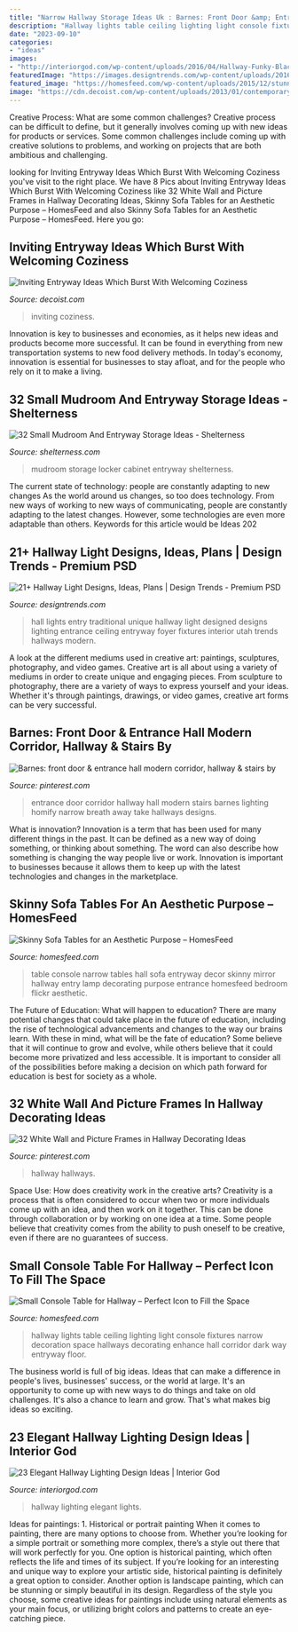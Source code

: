 ```yaml
---
title: "Narrow Hallway Storage Ideas Uk : Barnes: Front Door &amp; Entrance Hall Modern Corridor, Hallway &amp; Stairs By"
description: "Hallway lights table ceiling lighting light console fixtures narrow decoration space hallways decorating enhance hall corridor dark way entryway floor"
date: "2023-09-10"
categories:
- "ideas"
images:
- "http://interiorgod.com/wp-content/uploads/2016/04/Hallway-Funky-Black-Pendant-Lights-Arched-Doorways.jpeg"
featuredImage: "https://images.designtrends.com/wp-content/uploads/2016/05/03055054/Traditional-Hall-Entry-With-Unique-Designed-Lights.jpg"
featured_image: "https://homesfeed.com/wp-content/uploads/2015/12/stunning-hallway-decoration-with-small-wooden-console-table-with-wooden-floor-and-pottery.jpg"
image: "https://cdn.decoist.com/wp-content/uploads/2013/01/contemporary-entryway-design-ideas.jpg"
---
```



Creative Process: What are some common challenges?
Creative process can be difficult to define, but it generally involves coming up with new ideas for products or services. Some common challenges include coming up with creative solutions to problems, and working on projects that are both ambitious and challenging.

	

		
looking for Inviting Entryway Ideas Which Burst With Welcoming Coziness you've visit to the right place. We have 8 Pics about Inviting Entryway Ideas Which Burst With Welcoming Coziness like 32 White Wall and Picture Frames in Hallway Decorating Ideas, Skinny Sofa Tables for an Aesthetic Purpose – HomesFeed and also Skinny Sofa Tables for an Aesthetic Purpose – HomesFeed. Here you go:
		
    
## Inviting Entryway Ideas Which Burst With Welcoming Coziness

<img loading=lazy src="https://cdn.decoist.com/wp-content/uploads/2013/01/contemporary-entryway-design-ideas.jpg" onerror="this.onerror=null;this.src='https://tse3.mm.bing.net/th?id=OIP.ImdFSFBvUQfpINCbuxheoQHaKu&amp;pid=15.1';" alt="Inviting Entryway Ideas Which Burst With Welcoming Coziness">

_Source: decoist.com_

>inviting coziness. 

	

Innovation is key to businesses and economies, as it helps new ideas and products become more successful. It can be found in everything from new transportation systems to new food delivery methods. In today's economy, innovation is essential for businesses to stay afloat, and for the people who rely on it to make a living.

    
## 32 Small Mudroom And Entryway Storage Ideas - Shelterness

<img loading=lazy src="http://i.shelterness.com/2016/06/04-mudroom-locker-with-a-cabinet.jpg" onerror="this.onerror=null;this.src='https://tse3.mm.bing.net/th?id=OIP.YNCTFkf_yVzmb9vNYNVKHwHaLH&amp;pid=15.1';" alt="32 Small Mudroom And Entryway Storage Ideas - Shelterness">

_Source: shelterness.com_

>mudroom storage locker cabinet entryway shelterness. 

	

The current state of technology: people are constantly adapting to new changes
As the world around us changes, so too does technology. From new ways of working to new ways of communicating, people are constantly adapting to the latest changes. However, some technologies are even more adaptable than others. Keywords for this article would be Ideas 202
    
## 21+ Hallway Light Designs, Ideas, Plans | Design Trends - Premium PSD

<img loading=lazy src="https://images.designtrends.com/wp-content/uploads/2016/05/03055054/Traditional-Hall-Entry-With-Unique-Designed-Lights.jpg" onerror="this.onerror=null;this.src='https://tse3.mm.bing.net/th?id=OIP.Vg_aC1G239iaa49YeMaKGAHaLH&amp;pid=15.1';" alt="21+ Hallway Light Designs, Ideas, Plans | Design Trends - Premium PSD">

_Source: designtrends.com_

>hall lights entry traditional unique hallway light designed designs lighting entrance ceiling entryway foyer fixtures interior utah trends hallways modern. 

	

A look at the different mediums used in creative art: paintings, sculptures, photography, and video games.
Creative art is all about using a variety of mediums in order to create unique and engaging pieces. From sculpture to photography, there are a variety of ways to express yourself and your ideas. Whether it's through paintings, drawings, or video games, creative art forms can be very successful.

    
## Barnes: Front Door &amp; Entrance Hall Modern Corridor, Hallway &amp; Stairs By

<img loading=lazy src="https://i.pinimg.com/736x/55/6d/51/556d51388dba7654ba96f958d0daae64.jpg" onerror="this.onerror=null;this.src='https://tse2.mm.bing.net/th?id=OIP.wb7wCPswcUK5BdU1sHaLFgHaL2&amp;pid=15.1';" alt="Barnes: front door &amp; entrance hall modern corridor, hallway &amp; stairs by">

_Source: pinterest.com_

>entrance door corridor hallway hall modern stairs barnes lighting homify narrow breath away take hallways designs. 

	

What is innovation?
Innovation is a term that has been used for many different things in the past. It can be defined as a new way of doing something, or thinking about something. The word can also describe how something is changing the way people live or work. Innovation is important to businesses because it allows them to keep up with the latest technologies and changes in the marketplace.

    
## Skinny Sofa Tables For An Aesthetic Purpose – HomesFeed

<img loading=lazy src="https://homesfeed.com/wp-content/uploads/2015/11/modern-dark-finished-skinny-sofa-table-with-double-drawers-beneath-decorated-with-pretty-table-lamp-and-flowers-on-pot-together-with-solid-hardwood-floor-and-square-mirror-on-wall.jpg" onerror="this.onerror=null;this.src='https://tse2.mm.bing.net/th?id=OIP.kiI83X0HPPtV-z0idL3ahgHaJ4&amp;pid=15.1';" alt="Skinny Sofa Tables for an Aesthetic Purpose – HomesFeed">

_Source: homesfeed.com_

>table console narrow tables hall sofa entryway decor skinny mirror hallway entry lamp decorating purpose entrance homesfeed bedroom flickr aesthetic. 

	

The Future of Education: What will happen to education?
There are many potential changes that could take place in the future of education, including the rise of technological advancements and changes to the way our brains learn. With these in mind, what will be the fate of education? Some believe that it will continue to grow and evolve, while others believe that it could become more privatized and less accessible. It is important to consider all of the possibilities before making a decision on which path forward for education is best for society as a whole.

    
## 32 White Wall And Picture Frames In Hallway Decorating Ideas

<img loading=lazy src="https://i.pinimg.com/736x/f3/cf/2b/f3cf2bbc4c453f57bca583c704f6f3c6.jpg" onerror="this.onerror=null;this.src='https://tse1.mm.bing.net/th?id=OIP.ZR0O4AO3XKg_P1gaCglvBAHaJ_&amp;pid=15.1';" alt="32 White Wall and Picture Frames in Hallway Decorating Ideas">

_Source: pinterest.com_

>hallway hallways. 

	

Space Use: How does creativity work in the creative arts?
Creativity is a process that is often considered to occur when two or more individuals come up with an idea, and then work on it together. This can be done through collaboration or by working on one idea at a time. Some people believe that creativity comes from the ability to push oneself to be creative, even if there are no guarantees of success.

    
## Small Console Table For Hallway – Perfect Icon To Fill The Space

<img loading=lazy src="https://homesfeed.com/wp-content/uploads/2015/12/stunning-hallway-decoration-with-small-wooden-console-table-with-wooden-floor-and-pottery.jpg" onerror="this.onerror=null;this.src='https://tse1.mm.bing.net/th?id=OIP.UBHTjxatTzppCYJoz1uiBQHaK9&amp;pid=15.1';" alt="Small Console Table for Hallway – Perfect Icon to Fill the Space">

_Source: homesfeed.com_

>hallway lights table ceiling lighting light console fixtures narrow decoration space hallways decorating enhance hall corridor dark way entryway floor. 

	

The business world is full of big ideas. Ideas that can make a difference in people's lives, businesses' success, or the world at large. It's an opportunity to come up with new ways to do things and take on old challenges. It's also a chance to learn and grow. That's what makes big ideas so exciting.

    
## 23 Elegant Hallway Lighting Design Ideas | Interior God

<img loading=lazy src="http://interiorgod.com/wp-content/uploads/2016/04/Hallway-Funky-Black-Pendant-Lights-Arched-Doorways.jpeg" onerror="this.onerror=null;this.src='https://tse2.mm.bing.net/th?id=OIP.kRssg5vlHd91baz4-gelswHaJ4&amp;pid=15.1';" alt="23 Elegant Hallway Lighting Design Ideas | Interior God">

_Source: interiorgod.com_

>hallway lighting elegant lights. 

	

Ideas for paintings: 1. Historical or portrait painting
When it comes to painting, there are many options to choose from. Whether you’re looking for a simple portrait or something more complex, there’s a style out there that will work perfectly for you. One option is historical painting, which often reflects the life and times of its subject. If you’re looking for an interesting and unique way to explore your artistic side, historical painting is definitely a great option to consider. Another option is landscape painting, which can be stunning or simply beautiful in its design. Regardless of the style you choose, some creative ideas for paintings include using natural elements as your main focus, or utilizing bright colors and patterns to create an eye-catching piece.

